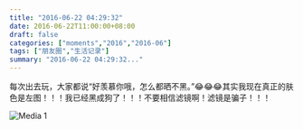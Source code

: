 ```yaml
---
title: "2016-06-22 04:29:32"
date: 2016-06-22T11:00:00+08:00
draft: false
categories: ["moments","2016","2016-06"]
tags: ["朋友圈","生活记录"]
summary: "2016-06-22 04:29:32..."
---
```


每次出去玩，大家都说“好羡慕你哦，怎么都晒不黑。”😂😂😂其实我现在真正的肤色是左图！！！我已经黑成狗了！！！不要相信滤镜啊！滤镜是骗子！！！

![Media 1](/Moments/photos/2016-06-22/201606220429320.jpg)

